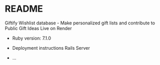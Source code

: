 # README
Giftify
Wishlist database - Make personalized gift lists and contribute to Public Gift Ideas
Live on Render

* Ruby version: 7.1.0

* Deployment instructions
  Rails Server

* ...
